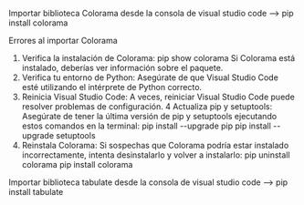 Importar biblioteca Colorama desde la consola de visual studio code --> pip install colorama

Errores al importar Colorama 
1. Verifica la instalación de Colorama: pip show colorama Si Colorama está instalado, deberías ver información sobre el paquete. 
2. Verifica tu entorno de Python: Asegúrate de que Visual Studio Code esté utilizando el intérprete de Python correcto.
3. Reinicia Visual Studio Code: A veces, reiniciar Visual Studio Code puede resolver problemas de configuración.
4 Actualiza pip y setuptools: Asegúrate de tener la última versión de pip y setuptools ejecutando estos comandos en la terminal:
  pip install --upgrade pip
  pip install --upgrade setuptools
5. Reinstala Colorama: Si sospechas que Colorama podría estar instalado incorrectamente, intenta desinstalarlo y volver a instalarlo:
  pip uninstall colorama
  pip install colorama

Importar biblioteca tabulate desde la consola de visual studio code --> pip install tabulate 
